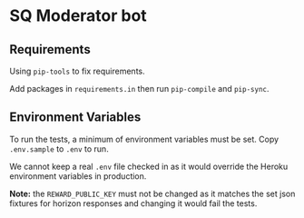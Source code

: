 # SQ Moderator bot

## Requirements

Using `pip-tools` to fix requirements.

Add packages in `requirements.in` then run `pip-compile` and `pip-sync`.

## Environment Variables

To run the tests, a minimum of environment variables must be set. Copy `.env.sample` to `.env` to run.

We cannot keep a real `.env` file checked in as it would override the Heroku environment variables in production.

**Note:** the `REWARD_PUBLIC_KEY` must not be changed as it matches the set json fixtures for horizon responses and changing it would fail the tests.
